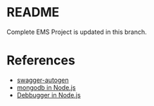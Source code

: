 # README

Complete EMS Project is updated in this branch.

# References

* [swagger-autogen](https://swagger-autogen.github.io/docs)
* [mongodb in Node.js](https://www.youtube.com/watch?v=30p9QfybWZg)
* [Debbugger in Node.js](https://www.youtube.com/watch?v=FMsNsSHhRC8)